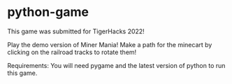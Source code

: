 # python-game
This game was submitted for TigerHacks 2022!

Play the demo version of Miner Mania! Make a path for the minecart by clicking on the railroad tracks to rotate them!

Requirements: You will need pygame and the latest version of python to run this game.
